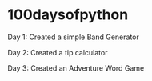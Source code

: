 # 100daysofpython

Day 1: Created a simple Band Generator

Day 2: Created a tip calculator  

Day 3: Created an Adventure Word Game
